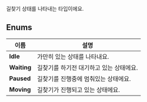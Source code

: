 
길찾기 상태를 나타내는 타입이에요. 
<br>
## **Enums**

 **이름** | **설명** |
 --- | --- |
**Idle** |가만히 있는 상태를 나타내요. |
**Waiting** |길찾기를 하기전 대기하고 있는 상태에요. |
**Paused** |길찾기를 진행중에 멈춰있는 상태에요. |
**Moving** |길찾기가 진행되고 있는 상태에요. |
